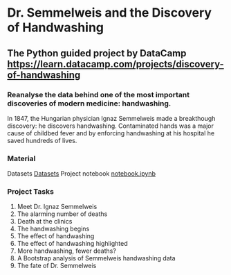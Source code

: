 # Dr. Semmelweis and the Discovery of Handwashing
## The Python guided project by DataCamp https://learn.datacamp.com/projects/discovery-of-handwashing

### Reanalyse the data behind one of the most important discoveries of modern medicine: handwashing.
In 1847, the Hungarian physician Ignaz Semmelweis made a breakthough discovery: he discovers handwashing. Contaminated hands was a major cause of childbed fever and by enforcing handwashing at his hospital he saved hundreds of lives.

### Material
Datasets [Datasets](/Discovery_Hardwashing/datasets/) 
Project notebook [notebook.ipynb](/Discovery_Hardwashing/notebook.ipynb) 

### Project Tasks
1. Meet Dr. Ignaz Semmelweis
2. The alarming number of deaths
3. Death at the clinics
4. The handwashing begins
5. The effect of handwashing
6. The effect of handwashing highlighted
7. More handwashing, fewer deaths?
8. A Bootstrap analysis of Semmelweis handwashing data
9. The fate of Dr. Semmelweis
